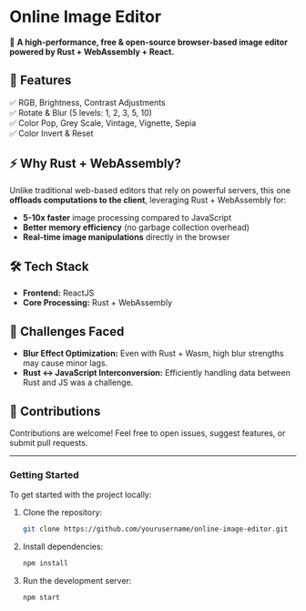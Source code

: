 # Online Image Editor

🚀 **A high-performance, free & open-source browser-based image editor powered by Rust + WebAssembly + React.**

## 🌟 Features
✅ RGB, Brightness, Contrast Adjustments  
✅ Rotate & Blur (5 levels: 1, 2, 3, 5, 10)  
✅ Color Pop, Grey Scale, Vintage, Vignette, Sepia  
✅ Color Invert & Reset  

## ⚡ Why Rust + WebAssembly?
Unlike traditional web-based editors that rely on powerful servers, this one **offloads computations to the client**, leveraging Rust + WebAssembly for:
- **5-10x faster** image processing compared to JavaScript  
- **Better memory efficiency** (no garbage collection overhead)  
- **Real-time image manipulations** directly in the browser  

## 🛠 Tech Stack
- **Frontend:** ReactJS  
- **Core Processing:** Rust + WebAssembly  

## 🎯 Challenges Faced
- **Blur Effect Optimization:** Even with Rust + Wasm, high blur strengths may cause minor lags.  
- **Rust ↔ JavaScript Interconversion:** Efficiently handling data between Rust and JS was a challenge.  


## 📢 Contributions
Contributions are welcome! Feel free to open issues, suggest features, or submit pull requests.

---

### Getting Started

To get started with the project locally:

1. Clone the repository:  
   ```bash
   git clone https://github.com/yourusername/online-image-editor.git
   ```
2. Install dependencies:  
   ```bash
   npm install
   ```
3. Run the development server: 
   ```bash
   npm start
   ``` 
   
